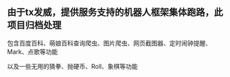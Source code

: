 ## 由于tx发威，提供服务支持的机器人框架集体跑路，此项目归档处理

包含百度百科、萌娘百科查询爬虫、图片爬虫、网页截图器、定时闹钟提醒、Mark、点歌等功能

以及一些无用的猜拳、抛硬币、Roll、象棋等功能
